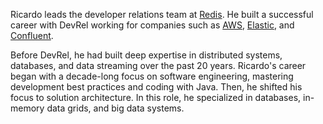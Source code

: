Ricardo leads the developer relations team at [Redis](https://redis.io). He built a successful career with DevRel working for companies such as [AWS](https://aws.amazon.com), [Elastic](https://www.elastic.co), and [Confluent](https://www.confluent.io).

Before DevRel, he had built deep expertise in distributed systems, databases, and data streaming over the past 20 years. Ricardo's career began with a decade-long focus on software engineering, mastering development best practices and coding with Java. Then, he shifted his focus to solution architecture. In this role, he specialized in databases, in-memory data grids, and big data systems.
